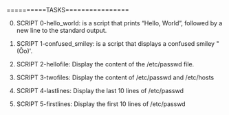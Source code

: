 ==========TASKS================

0. SCRIPT 0-hello_world: is  a script that prints “Hello, World”, followed by a new line to the standard output.

1. SCRIPT 1-confused_smiley: is a script that displays a confused smiley "(Ôo)'.

2. SCRIPT 2-hellofile: Display the content of the /etc/passwd file.

3. SCRIPT 3-twofiles: Display the content of /etc/passwd and /etc/hosts

4. SCRIPT 4-lastlines: Display the last 10 lines of /etc/passwd

5. SCRIPT 5-firstlines: Display the first 10 lines of /etc/passwd
